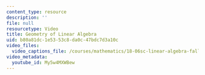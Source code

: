 ```yaml
---
content_type: resource
description: ''
file: null
resourcetype: Video
title: Geometry of Linear Algebra
uid: b80a81dc-1e53-53c8-da0c-47bdc7d3a10c
video_files:
  video_captions_file: /courses/mathematics/18-06sc-linear-algebra-fall-2011/resource-index/geometry-of-linear-algebra/My5w4MXWBew.vtt
video_metadata:
  youtube_id: My5w4MXWBew
---
```

